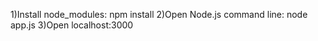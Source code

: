 1)Install node_modules:  npm install
2)Open Node.js command line: node app.js
3)Open localhost:3000
